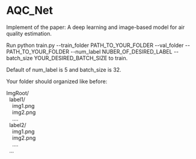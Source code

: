 # AQC_Net
Implement of the paper: A deep learning and image-based model for air quality estimation. <br/>

Run python train.py --train_folder PATH_TO_YOUR_FOLDER --val_folder --PATH_TO_YOUR_FOLDER --num_label NUBER_OF_DESIRED_LABEL --batch_size YOUR_DESIRED_BATCH_SIZE
to train. <br/>

Default of num_label is 5 and batch_size is 32. <br/>

Your folder should organized like before: <br/>

ImgRoot/ <br/>
&nbsp; label1/ <br/>
&nbsp; &nbsp; img1.png <br/>
&nbsp; &nbsp; img2.png <br/>
&nbsp; &nbsp; .... <br/>
&nbsp; label2/ <br/>
&nbsp; &nbsp; img1.png <br/>
&nbsp; &nbsp; img2.png <br/>
&nbsp; &nbsp; .... <br/>
&nbsp; ... <br/>
